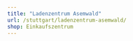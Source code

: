 ```yaml
---
title: "Ladenzentrum Asemwald"
url: /stuttgart/ladenzentrum-asemwald/
shop: Einkaufszentrum
---
```

